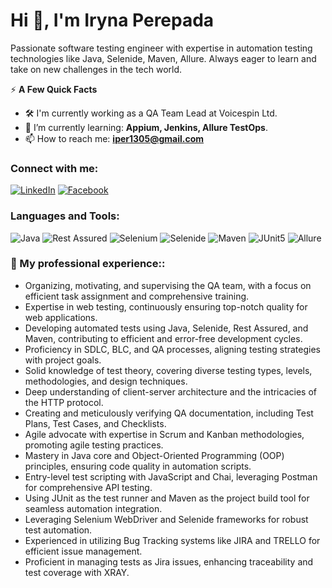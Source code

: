  # Hi 👋, I'm Iryna Perepada

Passionate software testing engineer with expertise in automation testing technologies like Java, Selenide, Maven, Allure. Always eager to learn and take on new challenges in the tech world.


⚡ **A Few Quick Facts**

- 🛠️ I'm currently working as a QA Team Lead at Voicespin Ltd.
- 🧠 I’m currently learning: **Appium, Jenkins, Allure TestOps**.
- 📫 How to reach me: **iper1305@gmail.com**

### Connect with me:
[![LinkedIn](https://img.shields.io/badge/LinkedIn-0077B5?style=for-the-badge&logo=linkedin&logoColor=white)](https://www.linkedin.com/in/perepada/)
[![Facebook](https://img.shields.io/badge/Facebook-1877F2?style=for-the-badge&logo=facebook&logoColor=white)](https://www.facebook.com/profile.php?id=100014210296630)

### Languages and Tools:
![Java](https://img.shields.io/badge/Java-ED8B00?style=for-the-badge&logo=java&logoColor=white)
![Rest Assured](https://img.shields.io/badge/Rest%20Assured-4CAF50?style=for-the-badge&logo=rest-assured&logoColor=white)
![Selenium](https://img.shields.io/badge/Selenium-43B02A?style=for-the-badge&logo=selenium&logoColor=white)
![Selenide](https://img.shields.io/badge/Selenide-39AF45?style=for-the-badge&logo=selenide&logoColor=white)
![Maven](https://img.shields.io/badge/Maven-C71A36?style=for-the-badge&logo=apache-maven&logoColor=white)
![JUnit5](https://img.shields.io/badge/JUnit5-25A162?style=for-the-badge&logo=junit5&logoColor=white)
![Allure](https://img.shields.io/badge/Allure-6236FF?style=for-the-badge&logo=allure&logoColor=white)

### 💼 My professional experience::
* Organizing, motivating, and supervising the QA team, with a focus on efficient task assignment and comprehensive training.
* Expertise in web testing, continuously ensuring top-notch quality for web applications.
* Developing automated tests using Java, Selenide, Rest Assured, and Maven, contributing to efficient and error-free development cycles.
* Proficiency in SDLC, BLC, and QA processes, aligning testing strategies with project goals.
* Solid knowledge of test theory, covering diverse testing types, levels, methodologies, and design techniques.
* Deep understanding of client-server architecture and the intricacies of the HTTP protocol.
* Creating and meticulously verifying QA documentation, including Test Plans, Test Cases, and Checklists.
* Agile advocate with expertise in Scrum and Kanban methodologies, promoting agile testing practices.
* Mastery in Java core and Object-Oriented Programming (OOP) principles, ensuring code quality in automation scripts.
* Entry-level test scripting with JavaScript and Chai, leveraging Postman for comprehensive API testing.
* Using JUnit as the test runner and Maven as the project build tool for seamless automation integration.
* Leveraging Selenium WebDriver and Selenide frameworks for robust test automation.
* Experienced in utilizing Bug Tracking systems like JIRA and TRELLO for efficient issue management.
* Proficient in managing tests as Jira issues, enhancing traceability and test coverage with XRAY.

